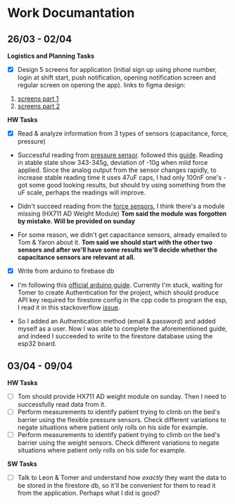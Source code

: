 # **Work Documantation**

## **26/03 - 02/04**

**Logistics and Planning Tasks**

- [x] Design 5 screens for application (initial sign up using phone number, login at shift start, push notification, opening notification screen and regular screen on opening the app). links to figma design:

1. [screens part 1](https://www.figma.com/file/vtczJ2zHBNRAVQ3KVYjtSi/Smart-Bed-Project-Screens?node-id=3%3A8)
2. [screens part 2](https://www.figma.com/file/JDiBIzdEYRwTZ5Z5PKktg3/Smart-Bed-Project-Screens-%232?node-id=0%3A1)

**HW Tasks**

- [x] Read & analyze information from 3 types of sensors (capacitance, force, pressure)

- Successful reading from [pressure sensor](https://www.aliexpress.com/item/33031549373.html). followed this [guide](https://www.electroniclinic.com/flexiforce-pressure-sensor-or-force-sensitive-resistor-fsr-programming-calibration-using-arduino/). Reading in stable state show 343-345g, deviation of -10g when mild force applied. Since the analog output from the sensor changes rapidly, to increase stable reading time it uses 47uF caps, I had only 100nF one's - got some good looking results, but should try using something from the uF scale, perhaps the readings will improve.

- Didn't succeed reading from the [force sensors](https://www.amazon.com/Half-bridge-Weighting-Sensor-Amplifier-Geekstory/dp/B079FTXR7Y), I think there's a module missing (HX711 AD Weight Module)
**Tom said the module was forgotten by mistake. Will be provided on sunday**

- For some reason, we didn't get capacitance sensors, already emailed to Tom & Yaron about it.
**Tom said we should start with the other two sensors and after we'll have some results we'll decide whether the capacitance sensors are relevant at all.**

- [x] Write from arduino to firebase db

- I'm following this [official arduino guide](https://github.com/mobizt/Firebase-ESP-Client/tree/main/examples/Firestore). Currently I'm stuck, waiting for Tomer to create Authentication for the project, which should produce API key required for firestore config in the cpp code to program the esp, I read it in this stackoverflow [issue](https://stackoverflow.com/questions/64690983/web-api-key-is-not-generated-in-firebase-while-creating-a-new-project-as-stated).

- So I added an Authentication method (email & password) and added myself as a user. Now I was able to complete the aforementioned guide, and indeed I succeeded to write to the firestore database using the esp32 board.

## **03/04 - 09/04**

**HW Tasks**

- [ ] Tom should provide HX711 AD weight module on sunday. Then I need to successfully read data from it.
- [ ]  Perform measurements to identify patient trying to climb on the bed's barrier using the flexible pressure sensors. Check different variations to negate situations where patient only rolls on his side for example.
- [ ] Perform measurements to identify patient trying to climb on the bed's barrier using the weight sensors. Check different variations to negate situations where patient only rolls on his side for example.

**SW Tasks**

- [ ]  Talk to Leon & Tomer and understand how _exactly_ they want the data to be stored in the firestore db, so it'll be convenient for them to read it from the application. Perhaps what I did is good?

